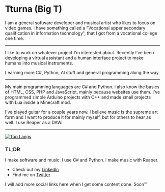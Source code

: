 # Tturna (Big T)

I am a general software developer and musical artist who likes to focus on video games. I have something called a "Vocational upper secondary qualification in information technology", that I got from a vocational college one time.

<hr>

I like to work on whatever project I'm interested about. Recently I've been developing a virtual assistant and a human interface project to
make humans into musical instruments.

<!--
I have worked on several personal video game projects with Unity, but all of them have frozen at some point. I'm planning to start
a proper game project with a team in late 2021.
-->

Learning more C#, Python, AI stuff and general programming along the way.

<hr>

My main programming languages are C# and Python. <!-- I started with C# to make games with Unity, but recently I've used Python for pretty much everything. -->
I also know the basics of HTML, CSS, PHP and JavaScript, mainly because websites use them.
I've programmed simple Arduino projects with C++ and made small projects with Lua inside a Minecraft mod.

I've played guitar for a couple years now. I believe music is the supreme art form and I want to produce it for mainly myself, but for others to hear as well. I use Reaper as a DAW.

<hr>

[![Top Langs](https://github-readme-stats.vercel.app/api/top-langs/?username=Tturna&layout=compact&theme=nord)](https://github.com/anuraghazra/github-readme-stats)

### TL;DR

I make software and music. I use C# and Python. I make music with Reaper.

- Check out my <a href="https://www.linkedin.com/in/eemeli-juponaho-1a9199156/">LinkedIn</a> 
- Find me on <a href="https://twitter.com/ArttuRna">Twitter</a>

I will add more social links here when I get some content done. Soon™️

